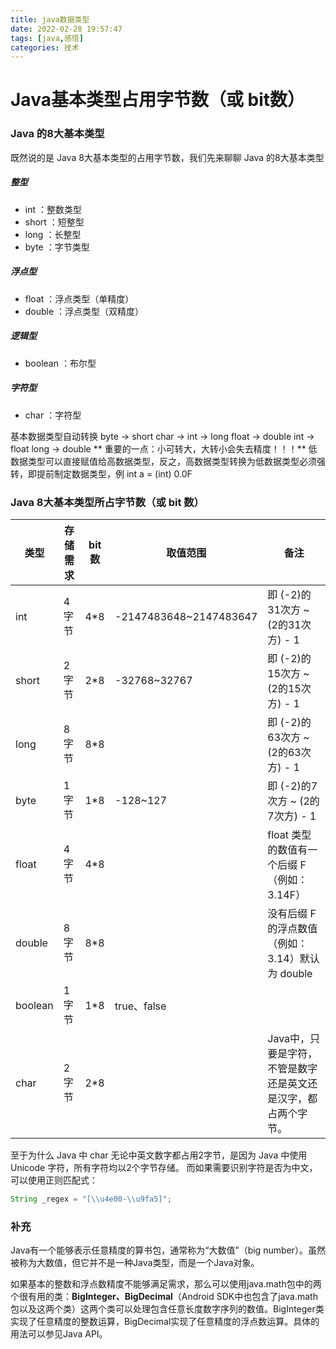```yaml
---
title: java数据类型
date: 2022-02-28 19:57:47
tags: [java,感悟]
categories: 技术
---
```

# Java基本类型占用字节数（或 bit数）



### Java 的8大基本类型

既然说的是 Java 8大基本类型的占用字节数，我们先来聊聊 Java 的8大基本类型

##### 整型

- int ：整数类型
- short ：短整型
- long ：长整型
- byte ：字节类型

##### 浮点型

- float ：浮点类型（单精度）
- double ：浮点类型（双精度）

##### 逻辑型

- boolean ：布尔型

##### 字符型

- char ：字符型

基本数据类型自动转换
byte -> short
char -> int -> long
float -> double
int -> float
long -> double
** 重要的一点：小可转大，大转小会失去精度！！！**
低数据类型可以直接赋值给高数据类型，反之，高数据类型转换为低数据类型必须强转，即提前制定数据类型，例 int a = (int) 0.0F

### Java 8大基本类型所占字节数（或 bit 数）

| 类型    | 存储需求 | bit 数 | 取值范围               | 备注                                                         |
| ------- | -------- | ------ | ---------------------- | ------------------------------------------------------------ |
| int     | 4字节    | 4*8    | -2147483648~2147483647 | 即 (-2)的31次方 ~ (2的31次方) - 1                            |
| short   | 2字节    | 2*8    | -32768~32767           | 即 (-2)的15次方 ~ (2的15次方) - 1                            |
| long    | 8字节    | 8*8    |                        | 即 (-2)的63次方 ~ (2的63次方) - 1                            |
| byte    | 1字节    | 1*8    | -128~127               | 即 (-2)的7次方 ~ (2的7次方) - 1                              |
| float   | 4字节    | 4*8    |                        | float 类型的数值有一个后缀 F（例如：3.14F）                  |
| double  | 8字节    | 8*8    |                        | 没有后缀 F 的浮点数值（例如：3.14）默认为 double             |
| boolean | 1字节    | 1*8    | true、false            |                                                              |
| char    | 2字节    | 2*8    |                        | Java中，只要是字符，不管是数字还是英文还是汉字，都占两个字节。 |

至于为什么 Java 中 char 无论中英文数字都占用2字节，是因为 Java 中使用 Unicode 字符，所有字符均以2个字节存储。
而如果需要识别字符是否为中文，可以使用正则匹配式：



```java
String _regex = "[\\u4e00-\\u9fa5]";
```

### 补充

Java有一个能够表示任意精度的算书包，通常称为“大数值”（big number）。虽然被称为大数值，但它并不是一种Java类型，而是一个Java对象。

如果基本的整数和浮点数精度不能够满足需求，那么可以使用java.math包中的两个很有用的类：**BigInteger、BigDecimal**（Android SDK中也包含了java.math包以及这两个类）这两个类可以处理包含任意长度数字序列的数值。BigInteger类实现了任意精度的整数运算，BigDecimal实现了任意精度的浮点数运算。具体的用法可以参见Java API。